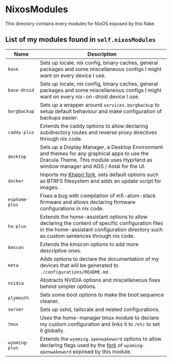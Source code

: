 # NixosModules

This directory contains every modules for NixOS exposed by this flake.

## List of my modules found in `self.nixosModules`

| Name | Description |
| ---- | ----------- |
| `base` | Sets up locale, nix config, binary caches, general packages and some miscellaneous configs I might want on every device I use. |
| `base-droid` | Sets up locale, nix config, binary caches, general packages and some miscellaneous configs I might want on every nix-on-droid device I use. |
| `borgbackup` | Sets up a wrapper around `services.borgbackup` to setup default behaviour and make configuration of backups easier. |
| `caddy-plus` | Extends the caddy options to allow declaring subdirectory routes and reverse proxy directives through nix code. |
| `desktop` | Sets up a Display Manager, a Desktop Environment and themes for any graphical apps to use the Dracula Theme. This module uses Hyprland as window manager and AGS / Astal for the UI. |
| `docker` | Imports my [Khepri fork](https://github.com/matt1432/khepri), sets default options such as BTRFS filesystem and adds an update script for images. |
| `esphome-plus` | Fixes a bug with compilation of m5-atom-stack firmware and allows declaring firmware configurations in nix code. |
| `ha-plus` | Extends the home-assistant options to allow declaring the content of specific configuration files in the home-assistant configuration directory such as custom sentences through nix code. |
| `kmscon` | Extends the kmscon options to add more descriptive ones. |
| `meta` | Adds options to declare the documentation of my devices that will be generated to `./configurations/README.md`. |
| `nvidia` | Abstracts NVIDIA options and miscellaneous fixes behind simpler options. |
| `plymouth` | Sets some boot options to make the boot sequence cleaner. |
| `server` | Sets up sshd, tailscale and related configurations. |
| `tmux` | Uses the home-manager tmux module to declare my custom configuration and links it to `/etc` to set it globally. |
| `wyoming-plus` | Extends the `wyoming.openwakeword` options to allow declaring flags used by the [fork](https://github.com/rhasspy/wyoming-openwakeword/pull/17) of `wyoming-openwakeword` exposed by this module. |
